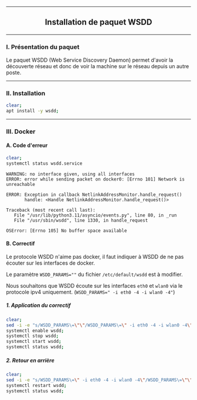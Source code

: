 ------------------------------------------------------------------------------------------------------------------------------------------------
## <p align='center'> Installation de paquet WSDD </p>

------------------------------------------------------------------------------------------------------------------------------------------------
### I. Présentation du paquet
Le paquet WSDD (Web Service Discovery Daemon) permet d'avoir la découverte réseau et donc de voir la machine sur le réseau depuis un autre poste.

------------------------------------------------------------------------------------------------------------------------------------------------
### II. Installation 
```bash
clear;
apt install -y wsdd;
```

------------------------------------------------------------------------------------------------------------------------------------------------
### III. Docker
#### A. Code d'erreur
```bash
clear;
systemctl status wsdd.service
```

```
WARNING: no interface given, using all interfaces
ERROR: error while sending packet on docker0: [Errno 101] Network is unreachable

ERROR: Exception in callback NetlinkAddressMonitor.handle_request()
       handle: <Handle NetlinkAddressMonitor.handle_request()>

Traceback (most recent call last):
   File "/usr/lib/python3.11/asyncio/events.py", line 80, in _run
   File "/usr/sbin/wsdd", line 1330, in handle_request

OSError: [Errno 105] No buffer space available
```


#### B. Correctif
Le protocole WSDD n'aime pas docker, il faut indiquer à WSDD de ne pas écouter sur les interfaces de docker.

Le paramètre `WSDD_PARAMS=""` du fichier `/etc/default/wsdd` est à modifier.

Nous souhaitons que WSDD écoute sur les interfaces `eth0` et `wlan0` via le protocole ipv4 uniquement. (`WSDD_PARAMS=" -i eth0 -4 -i wlan0 -4"`)

##### 1. Application du correctif
```bash
clear;
sed -i -e "s/WSDD_PARAMS\=\"\"/WSDD_PARAMS\=\" -i eth0 -4 -i wlan0 -4\"/g" /etc/default/wsdd;
systemctl enable wsdd;
systemctl stop wsdd;
systemctl start wsdd;
systemctl status wsdd;
```

##### 2. Retour en arrière
```bash
clear;
sed -i -e "s/WSDD_PARAMS\=\" -i eth0 -4 -i wlan0 -4\"/WSDD_PARAMS\=\"\"/g" /etc/default/wsdd;
systemctl restart wsdd;
systemctl status wsdd;
```
